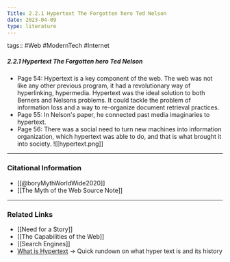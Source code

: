 ```yaml
---
Title: 2.2.1 Hypertext The Forgotten hero Ted Nelson
date: 2023-04-09
type: literature
---
```

tags:: #Web #ModernTech #Internet 

##### 2.2.1 Hypertext The Forgotten hero Ted Nelson

- Page 54: Hypertext is a key component of the web. The web was not like any other previous program, it had a revolutionary way of hyperlinking, hypermedia. Hypertext was the ideal solution to both Berners and Nelsons problems. It could tackle the problem of information loss and a way to re-organize document retrieval practices.
- Page 55: In Nelson's paper, he connected past media imaginaries to hypertext.
- Page 56: There was a social need to turn new machines into information organization, which hypertext was able to do, and that is what brought it into society.
![[hypertext.png]]

---
### Citational Information

- [[@boryMythWorldWide2020]]
- [[The Myth of the Web Source Note]]
---

### Related Links
- [[Need for a Story]]
- [[The Capabilities of the Web]]
- [[Search Engines]]
- [What is Hypertext](https://www.seobility.net/en/wiki/Hypertext) → Quick rundown on what hyper text is and its history
